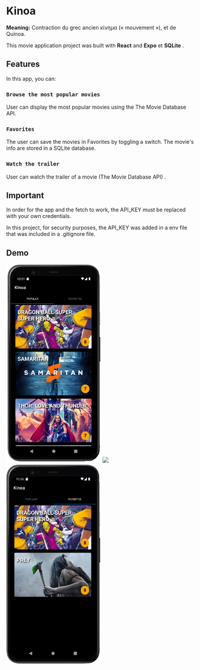 # Kinoa


**Meaning:** Contraction du grec ancien κίνημα (« mouvement »), et de Quinoa.

This movie application project was built with **React** and **Expo** et **SQLite** .

## Features

In this app, you can:

### `Browse the most popular movies`

User can display the most popular movies using the The Movie Database API.

### `Favorites`

The user can save the movies in Favorites by toggling a switch. The movie's info are stored in a SQLite database.

### `Watch the trailer`

User can watch the trailer of a movie (The Movie Database API) .

## Important

In order for the app and the fetch to work, the API_KEY must be replaced with your own credentials.

In this project, for security purposes, the API_KEY was added in a env file that was included in a .gitignore file.

## Demo

<img src="Kinoa_Home.png" width="254"/> <img src="Kino_Details.png" width="254"/> <img src="Kinoa_Favorites.png" width="254"/>
